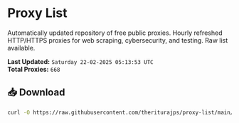 # Proxy List

Automatically updated repository of free public proxies. Hourly refreshed HTTP/HTTPS proxies for web scraping, cybersecurity, and testing. Raw list available.

**Last Updated:** `Saturday 22-02-2025 05:13:53 UTC`  
**Total Proxies:** `668`

## 📥 Download
```bash
curl -O https://raw.githubusercontent.com/theriturajps/proxy-list/main/proxies.txt
